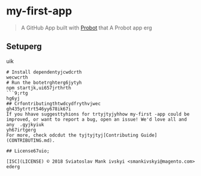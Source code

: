 # my-first-app

> A GitHub App built with [Probot](https://probot.github.io) that A Probot app
erg
## Setuperg
uik
```shtyutyu
# Install dependentyjcwdcrth
wecwcrth
# Run the botetrghterg6jytyh
npm startjk,ui657jrthrth
```9;rtg
hg6yj
## Crfontributingthtwdcydfrythvjwec
gh435ytrtrt546yy678ik67i
If you hhave suggesttyhions for trtyjtyjyhhow my-first -app could be improved, or want to report a bug, open an issue! We'd love all and any  .gyjkyiuk
yh67irtgerg
For more, check odcdut the tyjtyjtyj[Contributing Guide](CONTRIBUTING.md).

## License67uio;

[ISC](LICENSE) © 2018 Sviatoslav Mank ivskyi <smankivskyi@magento.com>
ederg
